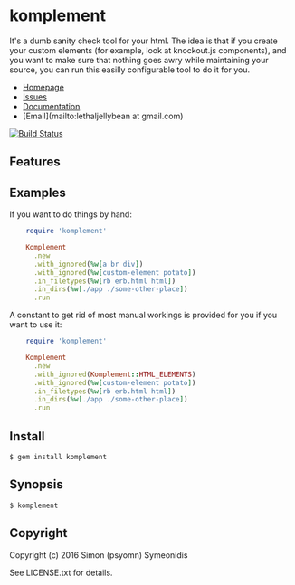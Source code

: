 # komplement

It's a dumb sanity check tool for your html. The idea is that if you create your
custom elements (for example, look at knockout.js components), and you want to
make sure that nothing goes awry while maintaining your source, you can run this
easilly configurable tool to do it for you.

* [Homepage](https://github.com/psyomn/komplement#readme)
* [Issues](https://github.com/psyomn/komplement/issues)
* [Documentation](http://rubydoc.info/gems/komplement/frames)
* [Email](mailto:lethaljellybean at gmail.com)

[![Build Status](https://secure.travis-ci.org/psyomn/komplement.svg?branch=master)](https://travis-ci.org/psyomn/komplement)

## Features
## Examples

If you want to do things by hand:

```ruby
    require 'komplement'

    Komplement
      .new
      .with_ignored(%w[a br div])
      .with_ignored(%w[custom-element potato])
      .in_filetypes(%w[rb erb.html html])
      .in_dirs(%w[./app ./some-other-place])
      .run
```

A constant to get rid of most manual workings is provided for you if you want to
use it:

```ruby
    require 'komplement'

    Komplement
      .new
      .with_ignored(Komplement::HTML_ELEMENTS)
      .with_ignored(%w[custom-element potato])
      .in_filetypes(%w[rb erb.html html])
      .in_dirs(%w[./app ./some-other-place])
      .run
```
## Install

    $ gem install komplement

## Synopsis

    $ komplement

## Copyright

Copyright (c) 2016 Simon (psyomn) Symeonidis

See LICENSE.txt for details.
